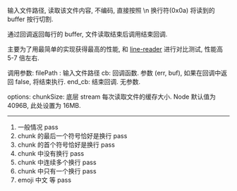 输入文件路径, 读取该文件内容, 不编码, 直接按照 \n 换行符(0x0a) 将读到的 buffer 按行切割.

通过回调返回每行的 buffer, 文件读取结束后调用结束回调.

主要为了用最简单的实现获得最高的性能, 和 [line-reader](https://github.com/nickewing/line-reader) 进行对比测试, 性能高 5-7 倍左右.

调用参数:
filePath : 输入文件路径
cb: 回调函数. 参数 (err, buf), 如果在回调中返回 false, 将结束执行.
end_cb: 结束回调. 无参数.

options:
chunkSize: 底层 stream 每次读取文件的缓存大小. Node 默认值为 4096B,  此处设置为 16MB.

------------------------

1. 一般情况 pass
2. chunk 的最后一个符号恰好是换行 pass
3. chunk 的首个符号恰好是换行 pass
4. chunk 中没有换行 pass
5. chunk 中连续多个换行 pass
6. chunk 中只有一个换行 pass
7. emoji 中文 等 pass
